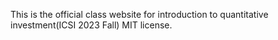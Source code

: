 This is the official class website for introduction to quantitative investment(ICSI 2023 Fall)
MIT license.

